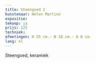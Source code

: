 ```yaml
---
title: Steengoed 2
kunstenaar: Helen Martino
expositie: 
tekoop: ja
prijs: 125
techniek: 
afmetingen: H 25 cm.- B 18 cm.- D 8 cm.
lang: nl
---
```


Steengoed, keramiek
